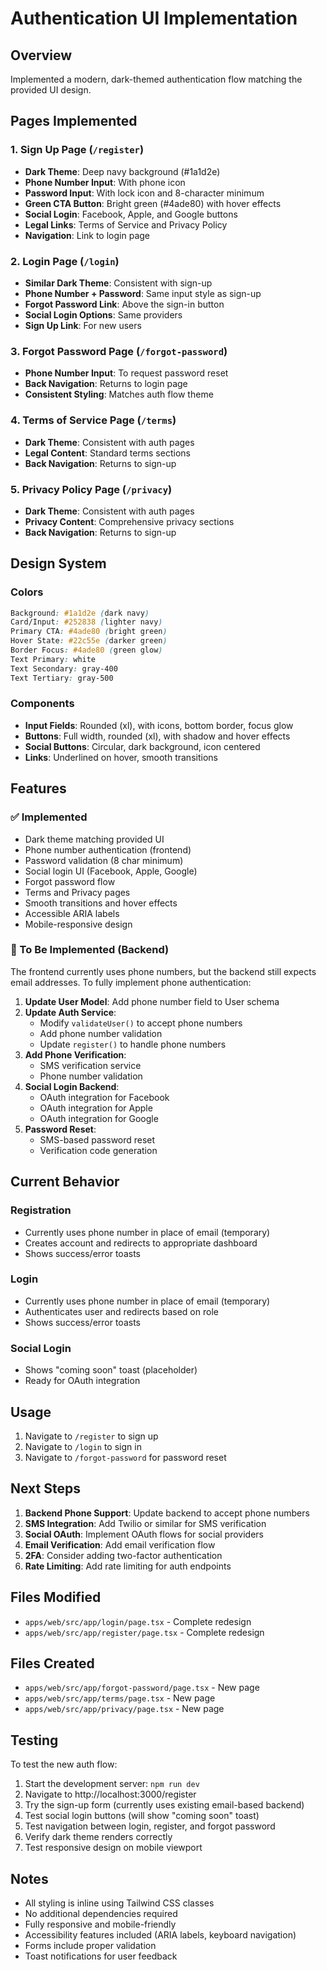 # Authentication UI Implementation

## Overview
Implemented a modern, dark-themed authentication flow matching the provided UI design.

## Pages Implemented

### 1. Sign Up Page (`/register`)
- **Dark Theme**: Deep navy background (#1a1d2e)
- **Phone Number Input**: With phone icon
- **Password Input**: With lock icon and 8-character minimum
- **Green CTA Button**: Bright green (#4ade80) with hover effects
- **Social Login**: Facebook, Apple, and Google buttons
- **Legal Links**: Terms of Service and Privacy Policy
- **Navigation**: Link to login page

### 2. Login Page (`/login`)
- **Similar Dark Theme**: Consistent with sign-up
- **Phone Number + Password**: Same input style as sign-up
- **Forgot Password Link**: Above the sign-in button
- **Social Login Options**: Same providers
- **Sign Up Link**: For new users

### 3. Forgot Password Page (`/forgot-password`)
- **Phone Number Input**: To request password reset
- **Back Navigation**: Returns to login page
- **Consistent Styling**: Matches auth flow theme

### 4. Terms of Service Page (`/terms`)
- **Dark Theme**: Consistent with auth pages
- **Legal Content**: Standard terms sections
- **Back Navigation**: Returns to sign-up

### 5. Privacy Policy Page (`/privacy`)
- **Dark Theme**: Consistent with auth pages
- **Privacy Content**: Comprehensive privacy sections
- **Back Navigation**: Returns to sign-up

## Design System

### Colors
```css
Background: #1a1d2e (dark navy)
Card/Input: #252838 (lighter navy)
Primary CTA: #4ade80 (bright green)
Hover State: #22c55e (darker green)
Border Focus: #4ade80 (green glow)
Text Primary: white
Text Secondary: gray-400
Text Tertiary: gray-500
```

### Components
- **Input Fields**: Rounded (xl), with icons, bottom border, focus glow
- **Buttons**: Full width, rounded (xl), with shadow and hover effects
- **Social Buttons**: Circular, dark background, icon centered
- **Links**: Underlined on hover, smooth transitions

## Features

### ✅ Implemented
- Dark theme matching provided UI
- Phone number authentication (frontend)
- Password validation (8 char minimum)
- Social login UI (Facebook, Apple, Google)
- Forgot password flow
- Terms and Privacy pages
- Smooth transitions and hover effects
- Accessible ARIA labels
- Mobile-responsive design

### 🚧 To Be Implemented (Backend)
The frontend currently uses phone numbers, but the backend still expects email addresses. To fully implement phone authentication:

1. **Update User Model**: Add phone number field to User schema
2. **Update Auth Service**: 
   - Modify `validateUser()` to accept phone numbers
   - Add phone number validation
   - Update `register()` to handle phone numbers
3. **Add Phone Verification**: 
   - SMS verification service
   - Phone number validation
4. **Social Login Backend**:
   - OAuth integration for Facebook
   - OAuth integration for Apple
   - OAuth integration for Google
5. **Password Reset**:
   - SMS-based password reset
   - Verification code generation

## Current Behavior

### Registration
- Currently uses phone number in place of email (temporary)
- Creates account and redirects to appropriate dashboard
- Shows success/error toasts

### Login
- Currently uses phone number in place of email (temporary)
- Authenticates user and redirects based on role
- Shows success/error toasts

### Social Login
- Shows "coming soon" toast (placeholder)
- Ready for OAuth integration

## Usage

1. Navigate to `/register` to sign up
2. Navigate to `/login` to sign in
3. Navigate to `/forgot-password` for password reset

## Next Steps

1. **Backend Phone Support**: Update backend to accept phone numbers
2. **SMS Integration**: Add Twilio or similar for SMS verification
3. **Social OAuth**: Implement OAuth flows for social providers
4. **Email Verification**: Add email verification flow
5. **2FA**: Consider adding two-factor authentication
6. **Rate Limiting**: Add rate limiting for auth endpoints

## Files Modified

- `apps/web/src/app/login/page.tsx` - Complete redesign
- `apps/web/src/app/register/page.tsx` - Complete redesign

## Files Created

- `apps/web/src/app/forgot-password/page.tsx` - New page
- `apps/web/src/app/terms/page.tsx` - New page
- `apps/web/src/app/privacy/page.tsx` - New page

## Testing

To test the new auth flow:

1. Start the development server: `npm run dev`
2. Navigate to http://localhost:3000/register
3. Try the sign-up form (currently uses existing email-based backend)
4. Test social login buttons (will show "coming soon" toast)
5. Test navigation between login, register, and forgot password
6. Verify dark theme renders correctly
7. Test responsive design on mobile viewport

## Notes

- All styling is inline using Tailwind CSS classes
- No additional dependencies required
- Fully responsive and mobile-friendly
- Accessibility features included (ARIA labels, keyboard navigation)
- Forms include proper validation
- Toast notifications for user feedback

